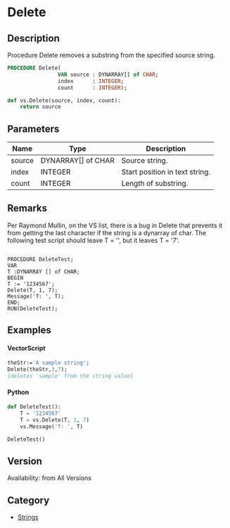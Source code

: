 # Delete

## Description
Procedure Delete removes a substring from the specified source string.

```pascal
PROCEDURE Delete(
				VAR source : DYNARRAY[] of CHAR;
				index      : INTEGER;
				count      : INTEGER);
```

```python
def vs.Delete(source, index, count):
    return source
```

## Parameters
|Name|Type|Description|
|---|---|---|
|source|DYNARRAY[] of CHAR|Source string.|
|index|INTEGER|Start position in text string.|
|count|INTEGER|Length of substring.|

## Remarks
Per Raymond Mullin, on the VS list, there is a bug in Delete that prevents it from getting the last character if the string is a dynarray of char. The following test script should leave T = '', but it leaves T = '7'.

<code lang="pas">
PROCEDURE DeleteTest;
VAR
T :DYNARRAY [] of CHAR;
BEGIN
T := '1234567';
Delete(T, 1, 7);
Message('T: ', T);
END;
RUN(DeleteTest);
</code>

## Examples
#### VectorScript ####
```pascal
theStr:='A sample string';
Delete(theStr,3,7);
{deletes 'sample' from the string value}
```
#### Python ####
```python
def DeleteTest():
	T = '1234567'
	T = vs.Delete(T, 1, 7)
	vs.Message('T: ', T)

DeleteTest()
```

## Version
Availability: from All Versions

## Category
* [Strings](../Categories/Strings.md)
